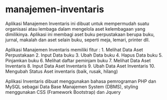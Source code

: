 # manajemen-inventaris

Aplikasi Manajemen Inventaris ini dibuat untuk mempermudah suatu organisasi atau lembaga dalam mengelola aset kelembagaan yang dimilikinya.
Aplikasi ini membagi aset buku perpustakaan berupa buku, jurnal, makalah dan aset selain buku, seperti meja, lemari, printer dll.

Aplikasi Manajemen Inventaris memiliki fitur :
    1. Melihat Data Aset Perpustakaan
    2. Input Data buku
    3. Ubah Data buku
    4. Hapus Data buku
    5. Pinjamkan buku
    6. Melihat daftar peminjam buku
    7. Melihat Data Aset Inventaris
    8. Input Data Aset Inventaris
    9. Ubah Data Aset Inventaris
    10. Mengubah Status Aset inventaris (baik, rusak, hilang)

Aplikasi Inventaris dibuat menggunakan bahasa pemrograman PHP dan MySQL sebagai Data Base Manajemen System (DBMS), styling menggunakan CSS (Framework Bootstrap) dan Jquery

